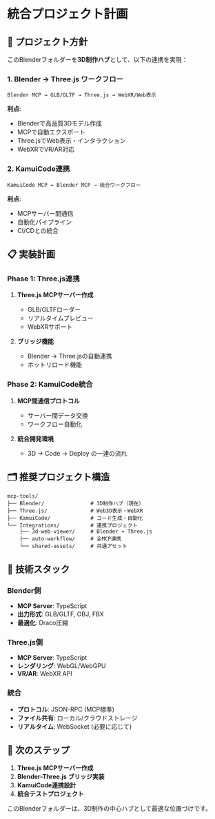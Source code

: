 # 統合プロジェクト計画

## 🎯 プロジェクト方針

このBlenderフォルダーを**3D制作ハブ**として、以下の連携を実現：

### 1. **Blender → Three.js ワークフロー**
```
Blender MCP → GLB/GLTF → Three.js → WebXR/Web表示
```

**利点**:
- Blenderで高品質3Dモデル作成
- MCPで自動エクスポート
- Three.jsでWeb表示・インタラクション
- WebXRでVR/AR対応

### 2. **KamuiCode連携**
```
KamuiCode MCP ↔ Blender MCP → 統合ワークフロー
```

**利点**:
- MCPサーバー間通信
- 自動化パイプライン
- CI/CDとの統合

## 📋 実装計画

### Phase 1: Three.js連携
1. **Three.js MCPサーバー作成**
   - GLB/GLTFローダー
   - リアルタイムプレビュー
   - WebXRサポート

2. **ブリッジ機能**
   - Blender → Three.jsの自動連携
   - ホットリロード機能

### Phase 2: KamuiCode統合
1. **MCP間通信プロトコル**
   - サーバー間データ交換
   - ワークフロー自動化

2. **統合開発環境**
   - 3D → Code → Deploy の一連の流れ

## 🗂 推奨プロジェクト構造

```
mcp-tools/
├── Blender/               # 3D制作ハブ（現在）
├── Three.js/              # Web3D表示・WebXR
├── KamuiCode/             # コード生成・自動化
└── Integrations/          # 連携プロジェクト
    ├── 3d-web-viewer/     # Blender + Three.js
    ├── auto-workflow/     # 全MCP連携
    └── shared-assets/     # 共通アセット
```

## 🔧 技術スタック

### Blender側
- **MCP Server**: TypeScript
- **出力形式**: GLB/GLTF, OBJ, FBX
- **最適化**: Draco圧縮

### Three.js側
- **MCP Server**: TypeScript
- **レンダリング**: WebGL/WebGPU
- **VR/AR**: WebXR API

### 統合
- **プロトコル**: JSON-RPC (MCP標準)
- **ファイル共有**: ローカル/クラウドストレージ
- **リアルタイム**: WebSocket (必要に応じて)

## 🚀 次のステップ

1. **Three.js MCPサーバー作成**
2. **Blender-Three.js ブリッジ実装**
3. **KamuiCode連携設計**
4. **統合テストプロジェクト**

このBlenderフォルダーは、3D制作の中心ハブとして最適な位置づけです。